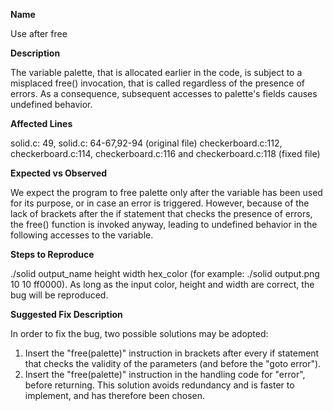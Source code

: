 **Name**

Use after free

**Description**

The variable palette, that is allocated earlier in the code, is subject to a misplaced free() invocation, that is called regardless of the presence of errors. As a consequence, subsequent accesses to palette's fields causes undefined behavior.

**Affected Lines**

solid.c: 49, solid.c: 64-67,92-94 (original file)
checkerboard.c:112, checkerboard.c:114, checkerboard.c:116 and checkerboard.c:118 (fixed file)

**Expected vs Observed**

We expect the program to free palette only after the variable has been used for its purpose, or in case an error is triggered.
However, because of the lack of brackets after the if statement that checks the presence of errors, the free() function is invoked anyway, leading to undefined behavior in the following accesses to the variable.

**Steps to Reproduce**

./solid output_name height width hex_color (for example: ./solid output.png 10 10 ff0000). As long as the input color, height and width are correct, the bug will be reproduced.

**Suggested Fix Description**

In order to fix the bug, two possible solutions may be adopted:

1) Insert the "free(palette)" instruction in brackets after every if statement that checks the validity of the parameters (and before the "goto error").
2) Insert the "free(palette)" instruction in the handling code for "error", before returning. This solution avoids redundancy and is faster to implement, and has therefore been chosen.
